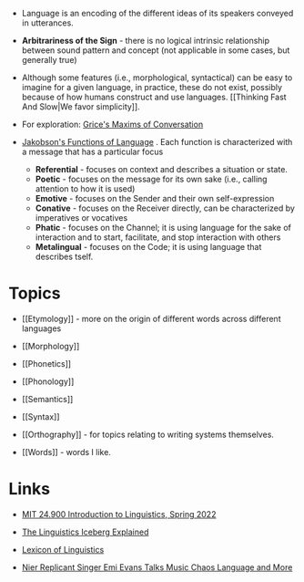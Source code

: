 * Language is an encoding of the different ideas of its speakers conveyed in utterances.
* **Arbitrariness of the Sign** - there is no logical intrinsic relationship between sound pattern and concept (not applicable in some cases, but generally true)

* Although some features (i.e., morphological, syntactical) can be easy to imagine for a given language, in practice, these do not exist, possibly because of how humans construct and use languages. [[Thinking Fast And Slow|We favor simplicity]].

* For exploration: [Grice's Maxims of Conversation](https://en.wikipedia.org/wiki/Cooperative_principle#:~:text=Accordingly%2C%20the%20cooperative%20principle%20is,in%20pursuit%20of%20effective%20communication.)

* [Jakobson's Functions of Language](https://en.wikipedia.org/wiki/Jakobson%27s_functions_of_language) . Each function is characterized with a message that has a particular focus 
	* **Referential** - focuses on context and describes a situation or state. 
	* **Poetic** - focuses on the message for its own sake (i.e., calling attention to how it is used)
	* **Emotive** - focuses on the Sender and their own self-expression 
	* **Conative** - focuses on the Receiver directly, can be characterized by imperatives or vocatives 
	* **Phatic** - focuses on the Channel; it is using language for the sake of interaction and to start, facilitate, and stop interaction with others 
	* **Metalingual** - focuses on the Code; it is using language that describes tself. 
# Topics
* [[Etymology]] - more on the origin of different words across different languages
* [[Morphology]] 
* [[Phonetics]]
* [[Phonology]]
* [[Semantics]]
* [[Syntax]]
* [[Orthography]] - for topics relating to writing systems themselves. 

* [[Words]] - words I like.
# Links
* [MIT 24.900 Introduction to Linguistics, Spring 2022](https://www.youtube.com/playlist?list=PLUl4u3cNGP63BZGNOqrF2qf_yxOjuG35j)
* [The Linguistics Iceberg Explained](https://www.youtube.com/watch?v=GFz6KqZurFY&t=5660s)
* [Lexicon of Linguistics](https://lexicon.hum.uu.nl/?lemma=Truncation&lemmacode=193&lemma=Truncation&lemmacode=193)

* [Nier Replicant Singer Emi Evans Talks Music Chaos Language and More](https://blog.playstation.com/2020/12/18/nier-replicant-singer-emi-evans-talks-music-chaos-language-and-more/)
